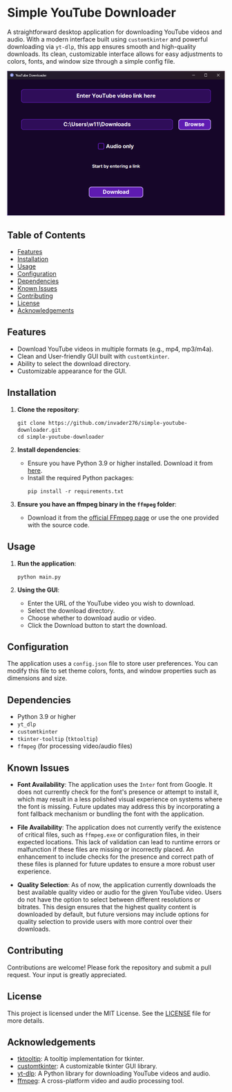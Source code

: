 # Simple YouTube Downloader

A straightforward desktop application for downloading YouTube videos and audio. With a modern interface built using `customtkinter` and powerful downloading via `yt-dlp`, this app ensures smooth and high-quality downloads. Its clean, customizable interface allows for easy adjustments to colors, fonts, and window size through a simple config file.

![Screenshot](https://raw.githubusercontent.com/invader276/simple-youtube-downloader/2c59e1a5a6afdd738d3bd9f8157d82ecf2a48c30/assets/Screenshot.png)

## Table of Contents

- [Features](#features)
- [Installation](#installation)
- [Usage](#usage)
- [Configuration](#configuration)
- [Dependencies](#dependencies)
- [Known Issues](#known-issues)
- [Contributing](#contributing)
- [License](#license)
- [Acknowledgements](#acknowledgements)

## Features

- Download YouTube videos in multiple formats (e.g., mp4, mp3/m4a).
- Clean and User-friendly GUI built with `customtkinter`.
- Ability to select the download directory.
- Customizable appearance for the GUI.

## Installation

1. **Clone the repository**:
   ```
   git clone https://github.com/invader276/simple-youtube-downloader.git
   cd simple-youtube-downloader
   ```

2. **Install dependencies**:
   - Ensure you have Python 3.9 or higher installed. Download it from [here](https://www.python.org/downloads/).
   - Install the required Python packages:
     ```
     pip install -r requirements.txt
     ```

3. **Ensure you have an ffmpeg binary in the `ffmpeg` folder**:
   - Download it from the [official FFmpeg page](https://www.ffmpeg.org/download.html) or use the one provided with the source code.

## Usage

1. **Run the application**:
   ```
   python main.py
   ```

2. **Using the GUI**:
   - Enter the URL of the YouTube video you wish to download.
   - Select the download directory.
   - Choose whether to download audio or video.
   - Click the Download button to start the download.

## Configuration

The application uses a `config.json` file to store user preferences. You can modify this file to set theme colors, fonts, and window properties such as dimensions and size.

## Dependencies

- Python 3.9 or higher
- `yt_dlp`
- `customtkinter`
- `tkinter-tooltip` (`tktooltip`)
- `ffmpeg` (for processing video/audio files)

## Known Issues

- **Font Availability**: The application uses the `Inter` font from Google. It does not currently check for the font's presence or attempt to install it, which may result in a less polished visual experience on systems where the font is missing. Future updates may address this by incorporating a font fallback mechanism or bundling the font with the application.

- **File Availability**: The application does not currently verify the existence of critical files, such as `ffmpeg.exe` or configuration files, in their expected locations. This lack of validation can lead to runtime errors or malfunction if these files are missing or incorrectly placed. An enhancement to include checks for the presence and correct path of these files is planned for future updates to ensure a more robust user experience.

- **Quality Selection**: As of now, the application currently downloads the best available quality video or audio for the given YouTube video. Users do not have the option to select between different resolutions or bitrates. This design ensures that the highest quality content is downloaded by default, but future versions may include options for quality selection to provide users with more control over their downloads.

## Contributing

Contributions are welcome! Please fork the repository and submit a pull request. Your input is greatly appreciated.

## License

This project is licensed under the MIT License. See the [LICENSE](LICENSE) file for more details.

## Acknowledgements

- [tktooltip](https://github.com/gnikit/tkinter-tooltip): A tooltip implementation for tkinter.
- [customtkinter](https://github.com/TomSchimansky/CustomTkinter): A customizable tkinter GUI library.
- [yt-dlp](https://github.com/yt-dlp/yt-dlp): A Python library for downloading YouTube videos and audio.
- [ffmpeg](https://ffmpeg.org): A cross-platform video and audio processing tool.
